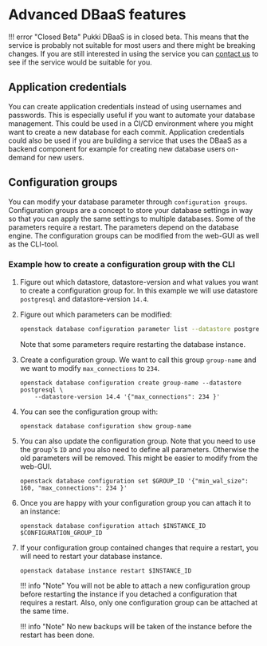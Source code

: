 # Advanced DBaaS features

!!! error "Closed Beta"
    Pukki DBaaS is in closed beta. This means that the service is probably not suitable for most users
    and there might be breaking changes. If you are still interested in using the service you can
    [contact us](../../support/contact.md) to see if the service would be suitable for you.

## Application credentials

You can create application credentials instead of using usernames and passwords. This is especially useful if you want to automate your database management. This could be used in a CI/CD environment where you might want to create a new database for each commit. Application credentials could also be used if you are building a service that uses the DBaaS as a backend component for example for creating new database users on-demand for new users.

## Configuration groups

You can modify your database parameter through `configuration groups`. Configuration groups are a
concept to store your database settings in way so that you can apply the same settings to multiple
databases. Some of the parameters require a restart. The parameters depend on the database
engine. The configuration groups can be modified from the web-GUI as well as the CLI-tool.

### Example how to create a configuration group with the CLI

1. Figure out which datastore, datastore-version and what values you want to create a configuration
group for. In this example we will use datastore `postgresql` and datastore-version `14.4`.
2. Figure out which parameters can be modified:
    
    ```bash
    openstack database configuration parameter list --datastore postgresql 14.4
    ```
    
    Note that some parameters require restarting the database instance.

3. Create a configuration group. We want to call this group `group-name` and we want to modify
`max_connections` to `234`.

    ```
    openstack database configuration create group-name --datastore postgresql \
        --datastore-version 14.4 '{"max_connections": 234 }'
    ```

4. You can see the configuration group with:

    ```
    openstack database configuration show group-name
    ```

5. You can also update the configuration group. Note that you need to use the group's `ID` and
you also need to define all parameters. Otherwise the old parameters will be removed. This might be
easier to modify from the web-GUI.

    ```
    openstack database configuration set $GROUP_ID '{"min_wal_size": 160, "max_connections": 234 }'
    ```

1. Once you are happy with your configuration group you can attach it to an instance:

    ```
    openstack database configuration attach $INSTANCE_ID $CONFIGURATION_GROUP_ID
    ```

2. If your configuration group contained changes that require a restart, you will need to restart
your database instance.

    ```
    openstack database instance restart $INSTANCE_ID
    ```

    !!! info "Note"
        You will not be able to attach a new configuration group before restarting the instance if you detached a configuration that requires a restart. Also, only one configuration group can be attached at the same time.

    !!! info "Note"
        No new backups will be taken of the instance before the restart has been done.
